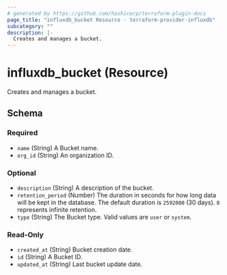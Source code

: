 ```yaml
---
# generated by https://github.com/hashicorp/terraform-plugin-docs
page_title: "influxdb_bucket Resource - terraform-provider-influxdb"
subcategory: ""
description: |-
  Creates and manages a bucket.
---
```


# influxdb_bucket (Resource)

Creates and manages a bucket.



<!-- schema generated by tfplugindocs -->
## Schema

### Required

- `name` (String) A Bucket name.
- `org_id` (String) An organization ID.

### Optional

- `description` (String) A description of the bucket.
- `retention_period` (Number) The duration in seconds for how long data will be kept in the database. The default duration is `2592000` (30 days). `0` represents infinite retention.
- `type` (String) The Bucket type. Valid values are `user` or `system`.

### Read-Only

- `created_at` (String) Bucket creation date.
- `id` (String) A Bucket ID.
- `updated_at` (String) Last bucket update date.
